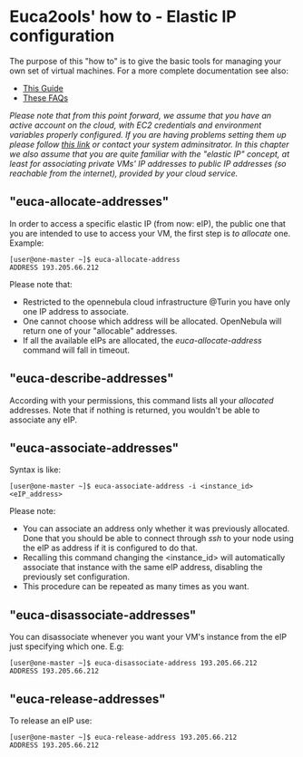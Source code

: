 Euca2ools' how to - Elastic IP configuration
============================================

The purpose of this "how to" is to give the basic tools for managing your own set of virtual machines.
For a more complete documentation see also:

*   [This Guide](http://www.eucalyptus.com/docs/eucalyptus/3.3/console-guide/ "Eucaliptus User Guide")
*   [These FAQs](https://aws.amazon.com/ec2/faqs/ "Amazon EC2 FAQ")

*Please note that from this point forward, we assume that you have an active account on the
cloud, with EC2 credentials and environment variables properly configured.
If you are having problems setting them up please follow [this link](link/to/guide "Setup the environment.") 
or contact your system adminsitrator.
In this chapter we also assume that you are quite familiar with the "elastic IP" concept, at least for associating private VMs' IP addresses to public IP addresses (so reachable from the internet), provided by your cloud service.*

"euca-allocate-addresses"
-------------------------

In order to access a specific elastic IP (from now: eIP), the public one that you are intended to use to access your VM, the first step is *to allocate* one.
Example:

    [user@one-master ~]$ euca-allocate-address
    ADDRESS 193.205.66.212

Please note that:

*   Restricted to the opennebula cloud infrastructure @Turin you have only one IP address to associate. 
*   One cannot choose which address will be allocated. OpenNebula will return one of your "allocable" addresses.
*   If all the available eIPs are allocated, the *euca-allocate-address* command will fall in timeout. 

"euca-describe-addresses"
-------------------------

According with your permissions, this command lists all your *allocated* addresses. Note that if nothing is returned, you wouldn't be able to associate any eIP. 

"euca-associate-addresses"
--------------------------

Syntax is like:

    [user@one-master ~]$ euca-associate-address -i <instance_id> <eIP_address>

Please note: 

*   You can associate an address only whether it was previously allocated. Done that you should be able to connect through *ssh* to your node using the eIP as address if it is configured to do that.
*   Recalling this command changing the \<instance_id\> will automatically associate that instance with the same eIP address, disabling the previously set configuration. 
*   This procedure can be repeated as many times as you want. 
 
"euca-disassociate-addresses"
-----------------------------

You can disassociate whenever you want your VM's instance from the eIP just specifying which one.
E.g:

    [user@one-master ~]$ euca-disassociate-address 193.205.66.212
    ADDRESS 193.205.66.212

"euca-release-addresses"
------------------------

To release an eIP use:

    [user@one-master ~]$ euca-release-address 193.205.66.212
    ADDRESS 193.205.66.212



